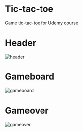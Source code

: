 # Tic-tac-toe
Game tic-tac-toe for Udemy course

# Header 
![header](public/headerImage.png)
# Gameboard
![gameboard](public/gameBoardImage.png)
# Gameover
![gameover](public/gameOverImage.png)